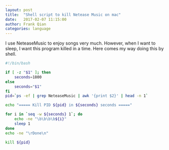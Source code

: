 ```yaml
---
layout: post
title:  "Shell script to kill Netease Music on mac"
date:   2017-02-07 11:15:00
author: Frank Qian
categories: language
---
```


I use NeteaseMusic to enjoy songs very much. However, when I want to sleep, I want this program killed in a time. Here comes my way doing this by shell.

```bash
#!/bin/bash

if [ -z "$1" ]; then
    seconds=1800
else
    seconds="$1"
fi
pid=`ps -ef | grep NeteaseMusic | awk '{print $2}' | head -n 1`

echo "===== Kill PID ${pid} in ${seconds} seconds ====="

for i in `seq -w ${seconds} 1`; do
    echo -ne "\b\b\b\b${i}"
    sleep 1
done
echo -ne "\rDone\n"

kill ${pid}
```
